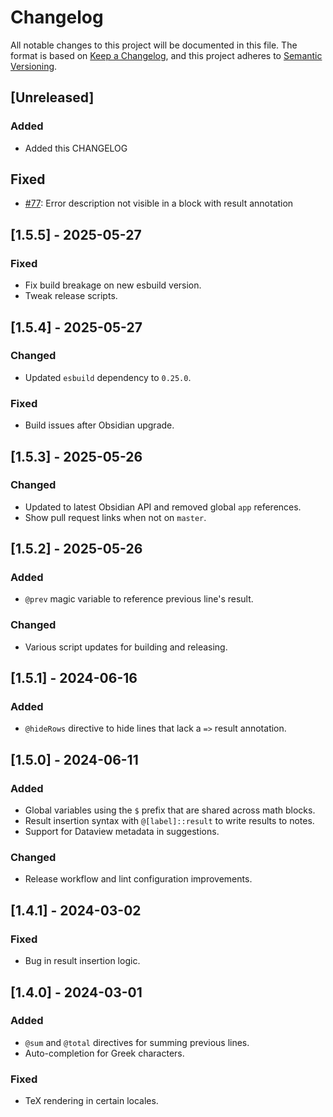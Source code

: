 # Changelog

All notable changes to this project will be documented in this file. The format is based on [Keep a Changelog](https://keepachangelog.com/en/1.0.0/), and this project adheres to [Semantic Versioning](https://semver.org/spec/v2.0.0.html).

## [Unreleased]
### Added
- Added this CHANGELOG
## Fixed
- [#77](https://github.com/gtg922r/obsidian-numerals/issues/77): Error description not visible in a block with result annotation

## [1.5.5] - 2025-05-27
### Fixed
- Fix build breakage on new esbuild version.
- Tweak release scripts.

## [1.5.4] - 2025-05-27
### Changed
- Updated `esbuild` dependency to `0.25.0`.
### Fixed
- Build issues after Obsidian upgrade.

## [1.5.3] - 2025-05-26
### Changed
- Updated to latest Obsidian API and removed global `app` references.
- Show pull request links when not on `master`.

## [1.5.2] - 2025-05-26
### Added
- `@prev` magic variable to reference previous line's result.
### Changed
- Various script updates for building and releasing.

## [1.5.1] - 2024-06-16
### Added
- `@hideRows` directive to hide lines that lack a `=>` result annotation.

## [1.5.0] - 2024-06-11
### Added
- Global variables using the `$` prefix that are shared across math blocks.
- Result insertion syntax with `@[label]::result` to write results to notes.
- Support for Dataview metadata in suggestions.
### Changed
- Release workflow and lint configuration improvements.

## [1.4.1] - 2024-03-02
### Fixed
- Bug in result insertion logic.

## [1.4.0] - 2024-03-01
### Added
- `@sum` and `@total` directives for summing previous lines.
- Auto-completion for Greek characters.
### Fixed
- TeX rendering in certain locales.
